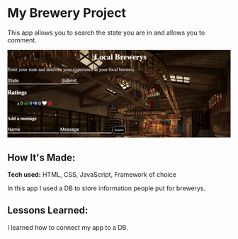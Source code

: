 # My Brewery Project
This app allows you to search the state you are in and allows you to comment.


![alt tag](brew.png)

## How It's Made:

**Tech used:** HTML, CSS, JavaScript, Framework of choice

In this app I used a DB to store information people put for brewerys. 



## Lessons Learned:

I learned how to connect my app to a DB.


